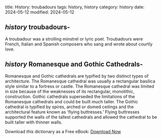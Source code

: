 title: History: troubadours
tags: history, history
category: history
date: 2024-05-12
modified: 2024-05-12

## _history_  troubadours-
A troubadour was a strolling minstrel or lyric
  poet.   Troubadours were French, Italian and Spanish composers who
  sang and wrote about courtly love.


## _history_  Romanesque and Gothic Cathedrals-
Romanesque and Gothic
  cathedrals are typified by two distinct types of architecture.  The
  Romanesque cathedral was usually a rectangular basilica style
  similar to a fortress or castle.   The Romanesque cathedral was
  limited in size because of the weaknesses of its rectangular,
  monolithic, construction.
  Gothic cathedrals superseded the limitations of the Romanesque
  cathedrals and could be built much taller.
  The Gothic cathedral is typified by spires, arched or domed ceilings
  and the architectural feature known as 'flying buttresses.'   Flying
  buttresses supported the walls of the tallest cathedrals and
  allowed the cathedral to be built taller with thinner walls.



Download *this* dictionary as a Free eBook: [Download Now]({static}static/CairnsHistoryDictionary.pdf)

